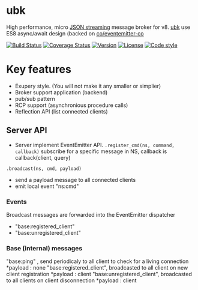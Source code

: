# ubk
High performance, micro [JSON streaming](https://en.wikipedia.org/wiki/JSON_Streaming) message broker for v8.
[ubk](https://github.com/131/ubk) use ES8 async/await design (backed on [co/eventemitter-co](https://github.com/131/eventemitter-co)


[![Build Status](https://github.com/131/ubk/actions/workflows/test.yml/badge.svg?branch=master)](https://github.com/131/ubk/actions/workflows/test.yml)
[![Coverage Status](https://coveralls.io/repos/github/131/ubk/badge.svg?branch=master)](https://coveralls.io/github/131/ubk?branch=master)
[![Version](https://img.shields.io/npm/v/ubk.svg)](https://www.npmjs.com/package/ubk)
[![License](https://img.shields.io/badge/license-MIT-blue.svg)](http://opensource.org/licenses/MIT)
[![Code style](https://img.shields.io/badge/code%2fstyle-ivs-green.svg)](https://www.npmjs.com/package/eslint-plugin-ivs)


# Key features
* Exupery style. (You will not make it any smaller or simplier)
* Broker support application (backend) 
* pub/sub pattern
* RCP support (asynchronious procedure calls)
* Reflection API (list connected clients)




## Server API
 * Server implement EventEmitter API.
`.register_cmd(ns, command, callback)`
  subscribe for a specific message in NS, callback is callback(client, query)

`.broadcast(ns, cmd, payload)`
  * send a payload message to all connected clients
  * emit local event "ns:cmd" 

### Events
  Broadcast messages are forwarded into the EventEmitter dispatcher
  * "base:registered_client"
  * "base:unregistered_client"


### Base (internal) messages
  "base:ping" , send periodicaly to all client to check for a living connection
    *payload : none
  "base:registered_client", broadcasted to all client on new client registration
    *payload : client
  "base:unregistered_client", broadcasted to all clients on client disconnection
    *payload : client


